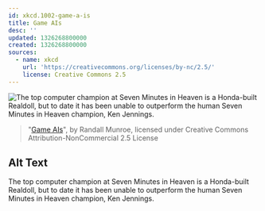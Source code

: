 ```yaml
---
id: xkcd.1002-game-a-is
title: Game AIs
desc: ''
updated: 1326268800000
created: 1326268800000
sources:
  - name: xkcd
    url: 'https://creativecommons.org/licenses/by-nc/2.5/'
    license: Creative Commons 2.5
---
```

![The top computer champion at Seven Minutes in Heaven is a Honda-built Realdoll, but to date it has been unable to outperform the human Seven Minutes in Heaven champion, Ken Jennings.](https://imgs.xkcd.com/comics/game_ais.png)
> "[Game AIs](https://xkcd.com/1002/)", by Randall Munroe, licensed under Creative Commons Attribution-NonCommercial 2.5 License

## Alt Text
The top computer champion at Seven Minutes in Heaven is a Honda-built Realdoll, but to date it has been unable to outperform the human Seven Minutes in Heaven champion, Ken Jennings.
